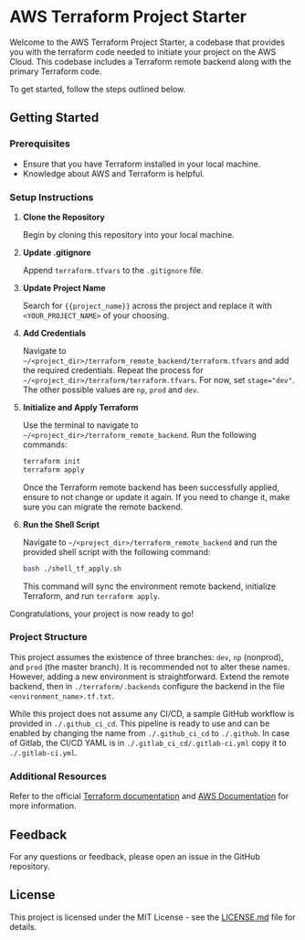 # AWS Terraform Project Starter

Welcome to the AWS Terraform Project Starter, a codebase that provides you with the terraform code needed to initiate your project on the AWS Cloud. This codebase includes a Terraform remote backend along with the primary Terraform code. 

To get started, follow the steps outlined below.

## Getting Started

### Prerequisites

- Ensure that you have Terraform installed in your local machine.
- Knowledge about AWS and Terraform is helpful.

### Setup Instructions

1. **Clone the Repository**

   Begin by cloning this repository into your local machine.

2. **Update .gitignore**

   Append `terraform.tfvars` to the `.gitignore` file.

3. **Update Project Name**

   Search for `{{project_name}}` across the project and replace it with `<YOUR_PROJECT_NAME>` of your choosing.

4. **Add Credentials**

   Navigate to `~/<project_dir>/terraform_remote_backend/terraform.tfvars` and add the required credentials. Repeat the process for `~/<project_dir>/terraform/terraform.tfvars`. For now, set `stage="dev"`. The other possible values are `np`, `prod` and `dev`.

5. **Initialize and Apply Terraform**

   Use the terminal to navigate to `~/<project_dir>/terraform_remote_backend`. Run the following commands:
   
   ```bash
   terraform init
   terraform apply
   ```

   Once the Terraform remote backend has been successfully applied, ensure to not change or update it again. If you need to change it, make sure you can migrate the remote backend. 

6. **Run the Shell Script**

   Navigate to `~/<project_dir>/terraform_remote_backend` and run the provided shell script with the following command:

   ```bash
   bash ./shell_tf_apply.sh
   ```

   This command will sync the environment remote backend, initialize Terraform, and run `terraform apply`.

Congratulations, your project is now ready to go!

### Project Structure

This project assumes the existence of three branches: `dev`, `np` (nonprod), and `prod` (the master branch). It is recommended not to alter these names. However, adding a new environment is straightforward. Extend the remote backend, then in `./terraform/.backends` configure the backend in the file `<environment_name>.tf.txt`.

While this project does not assume any CI/CD, a sample GitHub workflow is provided in `./.github_ci_cd`. This pipeline is ready to use and can be enabled by changing the name from `./.github_ci_cd` to `./.github`. In case of Gitlab, the CI/CD YAML is in `./.gitlab_ci_cd/.gitlab-ci.yml` copy it to `./.gitlab-ci.yml`. 

### Additional Resources

Refer to the official [Terraform documentation](https://www.terraform.io/docs/index.html) and [AWS Documentation](https://aws.amazon.com/documentation/) for more information.

## Feedback

For any questions or feedback, please open an issue in the GitHub repository.

## License

This project is licensed under the MIT License - see the [LICENSE.md](LICENSE.md) file for details.
